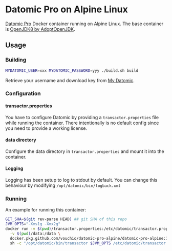 # Datomic Pro on Alpine Linux

[Datomic Pro](https://www.datomic.com/on-prem.html) Docker container running on Alpine Linux. 
The base container is [OpenJDK8 by AdoptOpenJDK](https://hub.docker.com/r/adoptopenjdk/openjdk8). 

## Usage

### Building

```bash
MYDATOMIC_USER=xxx MYDATOMIC_PASSWORD=yyy ./build.sh build
```

Retrieve your username and download key from [My Datomic](https://my.datomic.com/account).

### Configuration

#### transactor.properties

You have to configure Datomic by providing a `transactor.properties` file while running the container. 
There intentionally is no default config since you need to provide a working license.

#### data directory

Configure the data directory in `transactor.properties` and mount it into the container.

#### Logging

Logging has been setup to log to stdout by default. You can change this behaviour by modifying 
`/opt/datomic/bin/logback.xml`

### Running 

An example for running this container:

```bash
GIT_SHA=$(git rev-parse HEAD) ## git SHA of this repo
JVM_OPTS="-Xms1g -Xmx2g"
docker run -v $(pwd)/transactor.properties:/etc/datomic/transactor.properties \
  -v $(pwd)/data:/data \
  docker.pkg.github.com/vouchio/datomic-pro-alpine/datomic-pro-alpine:1.0.6165-$GIT_SHA \
  sh -c "/opt/datomic/bin/transactor $JVM_OPTS /etc/datomic/transactor.properties"
```
